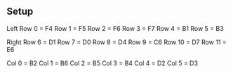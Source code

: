 Setup
-----

Left
Row 0  = F4
Row 1  = F5
Row 2  = F6
Row 3  = F7
Row 4  = B1
Row 5  = B3

Right
Row 6  = D1
Row 7  = D0
Row 8  = D4
Row 9  = C6
Row 10 = D7
Row 11 = E6

Col 0 = B2
Col 1 = B6
Col 2 = B5
Col 3 = B4
Col 4 = D2
Col 5 = D3